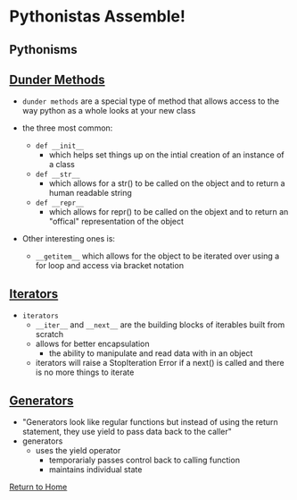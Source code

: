 # Pythonistas Assemble!

## Pythonisms

## [Dunder Methods](https://dbader.org/blog/python-dunder-methods)
- `dunder methods` are a special type of method that allows access to the way python as a whole looks at your new class
- the three most common:
  - `def __init__`
    - which helps set things up on the intial creation of an instance of a class
  - `def __str__`
    - which allows for a str() to be called on the object and to return a human readable string
  - `def __repr__`
    - which allows for repr()  to be called on the objext and to return an "offical" representation of the object

- Other interesting ones is:
  - `__getitem__` which allows for the object to be iterated over using a for loop and access via bracket notation

## [Iterators](https://dbader.org/blog/python-iterators)
- `iterators`
  - `__iter__` and `__next__` are the building blocks of iterables built from scratch
  - allows for better encapsulation
    - the ability to manipulate and read data with in an object
  - iterators will raise a StopIteration Error if a next() is called and there is no more things to iterate

## [Generators](https://dbader.org/blog/python-generators)
- "Generators look like regular functions but instead of using the return statement, they use yield to pass data back to the caller"
- generators
  - uses the yield operator
    - temporarialy passes control back to calling function
    - maintains individual state
    
[Return to Home](README.md)